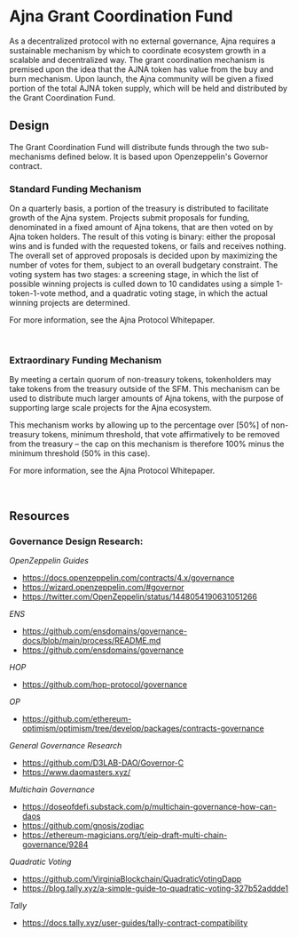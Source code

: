 # Ajna Grant Coordination Fund

As a decentralized protocol with no external governance, Ajna requires a sustainable mechanism by which to coordinate ecosystem growth in a scalable and decentralized way. The grant coordination mechanism is premised upon the idea that the AJNA token has value from the buy and burn mechanism. Upon launch, the Ajna community will be given a fixed portion of the total AJNA token supply, which will be held and distributed by the Grant Coordination Fund.

## Design

The Grant Coordination Fund will distribute funds through the two sub-mechanisms defined below. It is based upon Openzeppelin's Governor contract.

### **Standard Funding Mechanism**

On a quarterly basis, a portion of the treasury is distributed to facilitate growth of the Ajna system.  Projects submit proposals for funding, denominated in a fixed amount of Ajna tokens, that are then voted on by Ajna token holders.  The result of this voting is binary: either the proposal wins and is funded with the requested tokens, or fails and receives nothing.  The overall set of approved proposals is decided upon by maximizing the number of votes for them, subject to an overall budgetary constraint.  The voting system has two stages: a screening stage, in which the list of possible winning projects is culled down to 10 candidates using a simple 1-token-1-vote method, and a quadratic voting stage, in which the actual winning projects are determined.

For more information, see the Ajna Protocol Whitepaper.

<br>

### **Extraordinary Funding Mechanism**

By meeting a certain quorum of non-treasury tokens, tokenholders may take tokens from the treasury outside of the SFM. This mechanism can be used to distribute much larger amounts of Ajna tokens, with the purpose of supporting large scale projects for the Ajna ecosystem.

This mechanism works by allowing up to the percentage over [50%] of non-treasury tokens, minimum threshold, that vote affirmatively to be removed from the treasury – the cap on this mechanism is therefore 100% minus the minimum threshold (50% in this case).

For more information, see the Ajna Protocol Whitepaper.


<br>

## Resources

### Governance Design Research:
*OpenZeppelin Guides*
- https://docs.openzeppelin.com/contracts/4.x/governance
- https://wizard.openzeppelin.com/#governor
- https://twitter.com/OpenZeppelin/status/1448054190631051266

*ENS*
- https://github.com/ensdomains/governance-docs/blob/main/process/README.md
- https://github.com/ensdomains/governance 

*HOP*
- https://github.com/hop-protocol/governance

*OP*
- https://github.com/ethereum-optimism/optimism/tree/develop/packages/contracts-governance

*General Governance Research*
- https://github.com/D3LAB-DAO/Governor-C
- https://www.daomasters.xyz/

*Multichain Governance*
- https://doseofdefi.substack.com/p/multichain-governance-how-can-daos
- https://github.com/gnosis/zodiac
- https://ethereum-magicians.org/t/eip-draft-multi-chain-governance/9284

*Quadratic Voting*
- https://github.com/VirginiaBlockchain/QuadraticVotingDapp
- https://blog.tally.xyz/a-simple-guide-to-quadratic-voting-327b52addde1

*Tally*
- https://docs.tally.xyz/user-guides/tally-contract-compatibility
